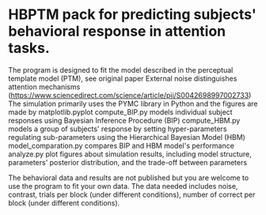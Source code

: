 # HBPTM pack for predicting subjects' behavioral response in attention tasks.
The program is designed to fit the model described in the perceptual template model (PTM), see original paper External noise distinguishes attention mechanisms (https://www.sciencedirect.com/science/article/pii/S0042698997002733)
The simulation primarily uses the PYMC library in Python and the figures are made by matplotlib.pyplot
compute_BIP.py models individual subject responses using Bayesian Inference Procedure (BIP)
compute_HBM.py models a group of subjects' response by setting hyper-parameters regulating sub-parameters using the Hierarchical Bayesian Model (HBM)
model_comparation.py compares BIP and HBM model's performance
analyze.py plot figures about simulation results, including model structure, parameters' posterior distribution, and the trade-off between parameters

The behavioral data and results are not published but you are welcome to use the program to fit your own data. The data needed includes noise, contrast, trials per block (under different conditions), 
number of correct per block (under different conditions).
